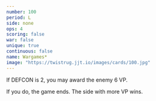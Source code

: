 ```yaml
---
number: 100
period: L
side: none
ops: 4
scoring: false
war: false
unique: true
continuous: false
name: Wargames*
image: "https://twistrug.jjt.io/images/cards/100.jpg"
---
```

If DEFCON is 2, you may award the enemy 6 VP.

If you do, the game ends. The side with more VP wins.
